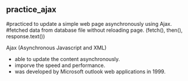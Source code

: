 ## practice_ajax
#practiced to update a simple web page asynchronously using Ajax.
#fetched data from database file without reloading page.
(fetch(), then(), response.text())

Ajax (Asynchronous Javascript and XML)
- able to update the content asynchronously.
- imporve the speed and performance.
- was developed by Microsoft outlook web applications in 1999.

